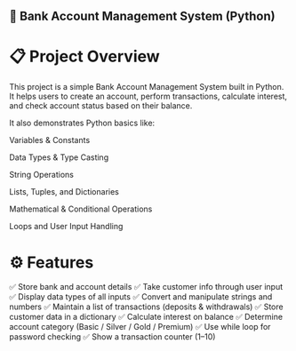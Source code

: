 ## 🏦 Bank Account Management System (Python)
# 📋 Project Overview

This project is a simple Bank Account Management System built in Python.
It helps users to create an account, perform transactions, calculate interest, and check account status based on their balance.

It also demonstrates Python basics like:

Variables & Constants

Data Types & Type Casting

String Operations

Lists, Tuples, and Dictionaries

Mathematical & Conditional Operations

Loops and User Input Handling

# ⚙️ Features

✅ Store bank and account details
✅ Take customer info through user input
✅ Display data types of all inputs
✅ Convert and manipulate strings and numbers
✅ Maintain a list of transactions (deposits & withdrawals)
✅ Store customer data in a dictionary
✅ Calculate interest on balance
✅ Determine account category (Basic / Silver / Gold / Premium)
✅ Use while loop for password checking
✅ Show a transaction counter (1–10)
